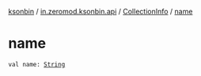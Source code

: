 [ksonbin](../../index.md) / [in.zeromod.ksonbin.api](../index.md) / [CollectionInfo](index.md) / [name](./name.md)

# name

`val name: `[`String`](https://kotlinlang.org/api/latest/jvm/stdlib/kotlin/-string/index.html)